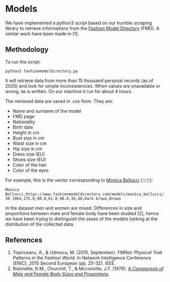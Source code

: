# Models

We have implemented a python3 script based on our humble scraping library to retrieve informations from the [Fashion Model Directory](https://www.fashionmodeldirectory.com/) (FMD). A similar work have been made in [1].

## Methodology
To run the script:
```
python3 fashionmodeldirectory.py
```

It will retrieve data from more than 15 thousand personal records (as of 2025) and look for simple inconsistencies. When values are unavailable or wrong, `NA` is written. On our machine it run for about 4 hours.

The retrieved data are saved in .csv form. They are:

- Name and surname of the model
- FMD page
- Nationality
- Birth date
- Height in cm
- Bust size in cm
- Waist size in cm
- Hip size in cm
- Dress size (EU)
- Shoes size (EU)
- Color of the hair
- Color of the eyes

For example, this is the vector corresponding to [Monica Bellucci](https://www.fashionmodeldirectory.com/models/monica_bellucci/) (🇮🇹):
```
Monica Bellucci,https://www.fashionmodeldirectory.com/models/monica_bellucci/,Italian,September 30 1964,175.0,90.0,61.0,90.0,36,40,Dark brown,Brown
```

In the dataset men and women are mixed. Differences in size and proportions between male and female body have been studied [2], hence we have been trying to distinguish the sexes of the models looking at the distribution of the collected data.

## References
1. Topirceanu, A., & Udrescu, M. (2015, September). *FMNet: Physical Trait Patterns in the Fashion World*. In Network Intelligence Conference (ENIC), 2015 Second European (pp. 25-32). IEEE.
2. Robinette, K.M., Churchill, T., & Mcconville, J.T. (1979). [*A Comparison of Male and Female Body Sizes and Proportions*](https://apps.dtic.mil/sti/pdfs/ADA074807.pdf).
